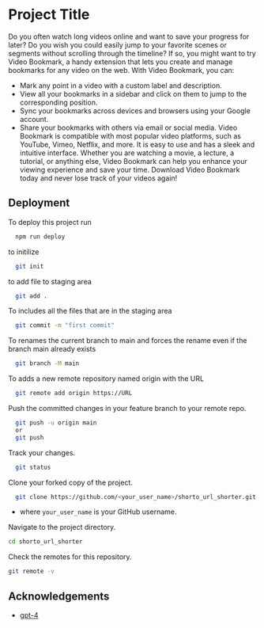 
# Project Title

Do you often watch long videos online and want to save your progress for later? Do you wish you could easily jump to your favorite scenes or segments without scrolling through the timeline? If so, you might want to try Video Bookmark, a handy extension that lets you create and manage bookmarks for any video on the web. With Video Bookmark, you can:

- Mark any point in a video with a custom label and description.
- View all your bookmarks in a sidebar and click on them to jump to the corresponding position.
- Sync your bookmarks across devices and browsers using your Google account.
- Share your bookmarks with others via email or social media.
Video Bookmark is compatible with most popular video platforms, such as YouTube, Vimeo, Netflix, and more. It is easy to use and has a sleek and intuitive interface. Whether you are watching a movie, a lecture, a tutorial, or anything else, Video Bookmark can help you enhance your viewing experience and save your time. Download Video Bookmark today and never lose track of your videos again!


## Deployment

To deploy this project run

```bash
  npm run deploy
```
to initilize

```bash
  git init
```
to add file to staging area
```bash
  git add .
```
To includes all the files that are in the staging area
```bash
  git commit -m "first commit"
```
To renames the current branch to main and forces the rename even if the branch main already exists
```bash
  git branch -M main
```
To adds a new remote repository named origin with the URL
```bash
  git remote add origin https://URL
```
Push the committed changes in your feature branch to your remote repo.
```bash
  git push -u origin main 
  or
  git push
```
Track your changes.
```bash
  git status

```
Clone your forked copy of the project.
```bash
  git clone https://github.com/<your_user_name>/shorto_url_shorter.git

```
- where `your_user_name` is your GitHub username.
 
Navigate to the project directory.
 ```bash
cd shorto_url_shorter

```
Check the remotes for this repository.
```bash
git remote -v

```
## Acknowledgements

 - [gpt-4](https://chat.forefront.ai/)


